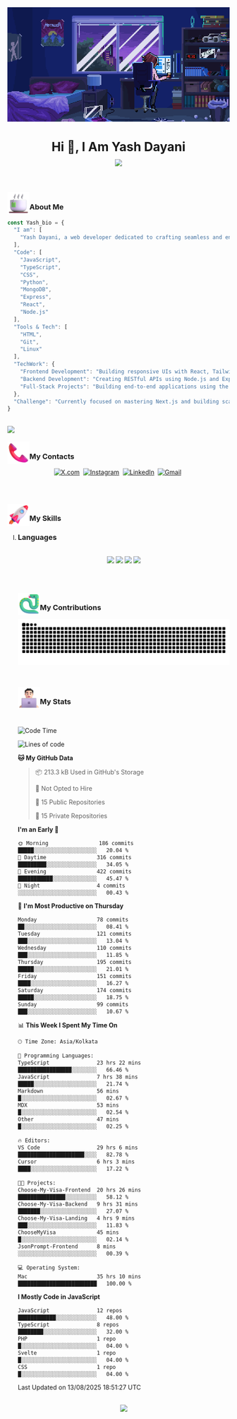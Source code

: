 <img align='center' src="header.gif" >

<div align="center">
    <h1>Hi 👋, I Am Yash Dayani <br> <img src="https://komarev.com/ghpvc/?username=YashDayani&color=F8BAAA&style=flat"></h1><br>
</div>

<br>
        
<img align='left' src="https://github.com/Ayon-SSP/Ayon-SSP/blob/main/Profile2/cofi.png" width="50">
<h3>About Me</h3>

```javascript
const Yash_bio = {
  "I am": [
    "Yash Dayani, a web developer dedicated to crafting seamless and engaging digital experiences."
  ],
  "Code": [
    "JavaScript",
    "TypeScript",
    "CSS",
    "Python",
    "MongoDB",
    "Express",
    "React",
    "Node.js"
  ],
  "Tools & Tech": [
    "HTML",
    "Git",
    "Linux"
  ],
  "TechWork": {
    "Frontend Development": "Building responsive UIs with React, Tailwind CSS, and component libraries like ShadCN UI",
    "Backend Development": "Creating RESTful APIs using Node.js and Express",
    "Full-Stack Projects": "Building end-to-end applications using the MERN stack"
  },
  "Challenge": "Currently focused on mastering Next.js and building scalable full-stack applications with TypeScript."
}
```

<br/>
 <img src="https://github-profile-trophy.vercel.app/?username=yashdayani&column=8&margin-w=20&margin-h=20">
<br/>
<br/>

<img align='left' src="Telephone.png" width="50">
<h3>My Contacts</h3>
<div align="center"> 
    <a href="https://twitter.com/yash_dayani"><img src="https://img.shields.io/badge/X-%23000000.svg?style=for-the-badge&logo=X&logoColor=white" alt="X.com" /></a>&nbsp;
    <a href="https://instagram.com/yash.dayani"><img src="https://img.shields.io/badge/instagram-%23E4405F.svg?&style=for-the-badge&logo=instagram&logoColor=white" alt="Instagram" /></a>&nbsp;
    <a href="https://www.linkedin.com/in/yashday/"><img src="https://img.shields.io/badge/linkedin-%230077B5.svg?&style=for-the-badge&logo=linkedin&logoColor=white" alt="LinkedIn" /></a>&nbsp;
    <a href="mailto:yashdayani0@gmail.com?cc=yash4work+viaGithub@proton.me&subject=Hello%20Yash!"><img src="https://img.shields.io/badge/gmail-%23D14836.svg?&style=for-the-badge&logo=gmail&logoColor=white" alt="Gmail"/></a>&nbsp;
</div>

<br/>
<h2></h2>
<br/>

<img align='left' src="Rocket.png" width="50">
<h3>My Skills</h3>
<ol type="I">
    <li><h3>Languages</h3> <br>
        <!-- Languages -->
        <div align="center"> 
            <img src="https://img.shields.io/badge/html5-%23E34F26.svg?style=for-the-badge&logo=html5&logoColor=white&color=F4470B">
            <img src="https://img.shields.io/badge/css3-%231572B6.svg?style=for-the-badge&logo=css3&logoColor=white&color=2862E9">
            <img src="https://img.shields.io/badge/javascript-%23323330.svg?style=for-the-badge&logo=javascript&logoColor=%23F7DF1E">
            <img src="https://img.shields.io/badge/python-3670A0?style=for-the-badge&logo=python&logoColor=ffdd54&color=4886B7">
        </div>
    </li>
<!-- Frameworks -->
<!-- Tools -->
<!-- OS <img src=""> -->

<br/>
<h2></h2>
<br/>

<img align='left' src="Snake.png" width="50">
<h3>My Contributions</h3>
<img alt="snake eating my contributions" src="https://raw.githubusercontent.com/yashdayani/yashdayani/output/github-contribution-grid-snake.svg">

<br/>
<h2></h2>
<br/>

<img align='left' src="Stats.png" width="50">
<h3>My Stats</h3>
<br>

<!--START_SECTION:waka-->
![Code Time](http://img.shields.io/badge/Code%20Time-954%20hrs%2058%20mins-blue)

![Lines of code](https://img.shields.io/badge/From%20Hello%20World%20I%27ve%20Written-1.1%20million%20lines%20of%20code-blue)

**🐱 My GitHub Data** 

> 📦 213.3 kB Used in GitHub's Storage 
 > 
> 🚫 Not Opted to Hire
 > 
> 📜 15 Public Repositories 
 > 
> 🔑 15 Private Repositories 
 > 
**I'm an Early 🐤** 

```text
🌞 Morning                186 commits         █████░░░░░░░░░░░░░░░░░░░░   20.04 % 
🌆 Daytime                316 commits         █████████░░░░░░░░░░░░░░░░   34.05 % 
🌃 Evening                422 commits         ███████████░░░░░░░░░░░░░░   45.47 % 
🌙 Night                  4 commits           ░░░░░░░░░░░░░░░░░░░░░░░░░   00.43 % 
```
📅 **I'm Most Productive on Thursday** 

```text
Monday                   78 commits          ██░░░░░░░░░░░░░░░░░░░░░░░   08.41 % 
Tuesday                  121 commits         ███░░░░░░░░░░░░░░░░░░░░░░   13.04 % 
Wednesday                110 commits         ███░░░░░░░░░░░░░░░░░░░░░░   11.85 % 
Thursday                 195 commits         █████░░░░░░░░░░░░░░░░░░░░   21.01 % 
Friday                   151 commits         ████░░░░░░░░░░░░░░░░░░░░░   16.27 % 
Saturday                 174 commits         █████░░░░░░░░░░░░░░░░░░░░   18.75 % 
Sunday                   99 commits          ███░░░░░░░░░░░░░░░░░░░░░░   10.67 % 
```


📊 **This Week I Spent My Time On** 

```text
🕑︎ Time Zone: Asia/Kolkata

💬 Programming Languages: 
TypeScript               23 hrs 22 mins      █████████████████░░░░░░░░   66.46 % 
JavaScript               7 hrs 38 mins       █████░░░░░░░░░░░░░░░░░░░░   21.74 % 
Markdown                 56 mins             █░░░░░░░░░░░░░░░░░░░░░░░░   02.67 % 
MDX                      53 mins             █░░░░░░░░░░░░░░░░░░░░░░░░   02.54 % 
Other                    47 mins             █░░░░░░░░░░░░░░░░░░░░░░░░   02.25 % 

🔥 Editors: 
VS Code                  29 hrs 6 mins       █████████████████████░░░░   82.78 % 
Cursor                   6 hrs 3 mins        ████░░░░░░░░░░░░░░░░░░░░░   17.22 % 

🐱‍💻 Projects: 
Choose-My-Visa-Frontend  20 hrs 26 mins      ███████████████░░░░░░░░░░   58.12 % 
Choose-My-Visa-Backend   9 hrs 31 mins       ███████░░░░░░░░░░░░░░░░░░   27.07 % 
Choose-My-Visa-Landing   4 hrs 9 mins        ███░░░░░░░░░░░░░░░░░░░░░░   11.83 % 
ChooseMyVisa             45 mins             █░░░░░░░░░░░░░░░░░░░░░░░░   02.14 % 
JsonPrompt-Frontend      8 mins              ░░░░░░░░░░░░░░░░░░░░░░░░░   00.39 % 

💻 Operating System: 
Mac                      35 hrs 10 mins      █████████████████████████   100.00 % 
```

**I Mostly Code in JavaScript** 

```text
JavaScript               12 repos            ████████████░░░░░░░░░░░░░   48.00 % 
TypeScript               8 repos             ████████░░░░░░░░░░░░░░░░░   32.00 % 
PHP                      1 repo              █░░░░░░░░░░░░░░░░░░░░░░░░   04.00 % 
Svelte                   1 repo              █░░░░░░░░░░░░░░░░░░░░░░░░   04.00 % 
CSS                      1 repo              █░░░░░░░░░░░░░░░░░░░░░░░░   04.00 % 
```




 Last Updated on 13/08/2025 18:51:27 UTC
<!--END_SECTION:waka-->

<br>

<div align="center"> 
    <img src ="https://github-readme-streak-stats-one-livid-37.vercel.app/?user=yashdayani&theme=swift&hide_border=true&background=FFFFFF00">
</div>



